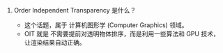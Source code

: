 1. Order Independent Transparency 是什么？

    - 这个话题，属于 计算机图形学 (Computer Graphics) 领域。
    - OIT 就是 不需要提前对透明物体排序，而是利用一些算法和 GPU 技术，让渲染结果自动正确。